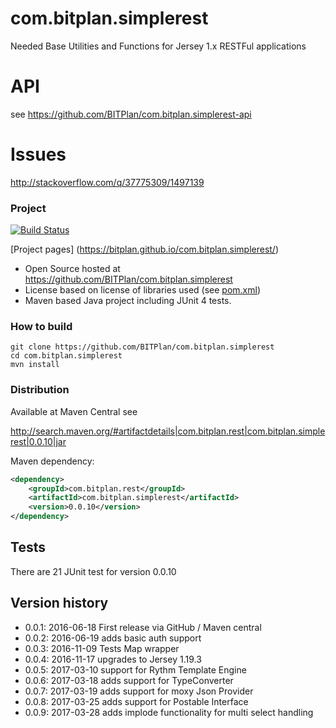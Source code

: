# com.bitplan.simplerest
Needed Base Utilities and Functions for Jersey 1.x RESTFul applications

# API
see https://github.com/BITPlan/com.bitplan.simplerest-api

# Issues
http://stackoverflow.com/q/37775309/1497139

### Project
[![Build Status](https://travis-ci.org/BITPlan/com.bitplan.simplerest.svg?branch=master)](https://travis-ci.org/BITPlan/com.bitplan.simplerest)

[Project pages] (https://bitplan.github.io/com.bitplan.simplerest/)

* Open Source hosted at https://github.com/BITPlan/com.bitplan.simplerest
* License based on license of libraries used (see [pom.xml](https://github.com/BITPlan/com.bitplan.simplerest/blob/master/pom.xml))
* Maven based Java project including JUnit 4 tests.

### How to build
```
git clone https://github.com/BITPlan/com.bitplan.simplerest
cd com.bitplan.simplerest
mvn install
```

### Distribution
Available at Maven Central see 

http://search.maven.org/#artifactdetails|com.bitplan.rest|com.bitplan.simplerest|0.0.10|jar

Maven dependency:

```xml
<dependency>
	<groupId>com.bitplan.rest</groupId>
	<artifactId>com.bitplan.simplerest</artifactId>
	<version>0.0.10</version>
</dependency>
```
## Tests
There are 21 JUnit test for version 0.0.10

## Version history
* 0.0.1: 2016-06-18 First release via GitHub / Maven central
* 0.0.2: 2016-06-19 adds basic auth support
* 0.0.3: 2016-11-09 Tests Map wrapper
* 0.0.4: 2016-11-17 upgrades to Jersey 1.19.3
* 0.0.5: 2017-03-10 support for Rythm Template Engine
* 0.0.6: 2017-03-18 adds support for TypeConverter
* 0.0.7: 2017-03-19 adds support for moxy Json Provider
* 0.0.8: 2017-03-25 adds support for Postable Interface
* 0.0.9: 2017-03-28 adds implode functionality for multi select handling
